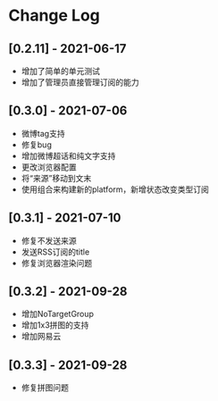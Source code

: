 # Change Log

## [0.2.11] - 2021-06-17
- 增加了简单的单元测试
- 增加了管理员直接管理订阅的能力

## [0.3.0] - 2021-07-06
- 微博tag支持
- 修复bug
- 增加微博超话和纯文字支持
- 更改浏览器配置
- 将“来源”移动到文末
- 使用组合来构建新的platform，新增状态改变类型订阅

## [0.3.1] - 2021-07-10
- 修复不发送来源
- 发送RSS订阅的title
- 修复浏览器渲染问题

## [0.3.2] - 2021-09-28
- 增加NoTargetGroup
- 增加1x3拼图的支持
- 增加网易云

## [0.3.3] - 2021-09-28
- 修复拼图问题

